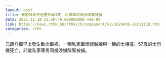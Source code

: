 ```yaml
---
layout: post
title: 元朗致命交通意外釀1死　私家車司機涉醉駕被捕
date: 2021-11-18 22:59:49.000000000 +08:00
link: https://news.rthk.hk/rthk/ch/component/k2/1620456-20211118.htm
categories: rthk
---
```


元朗八鄉早上發生致命車禍，一輛私家車懷疑越線與一輛的士相撞，57歲的士司機死亡，21歲私家車男司機涉嫌醉駕被捕。
